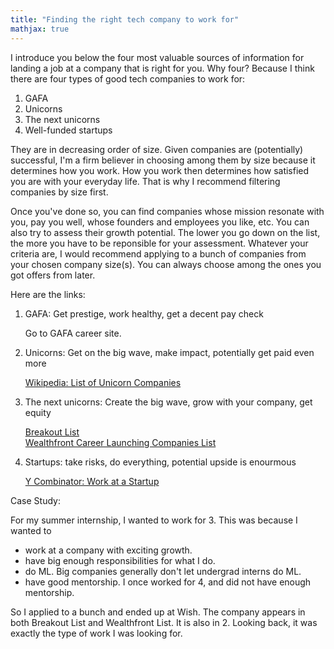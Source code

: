 ```yaml
---
title: "Finding the right tech company to work for"
mathjax: true
---
```


I introduce you below the four most valuable sources of information for landing a job at a company that is right for you.
Why four? Because I think there are four types of good tech companies to work for:

1. GAFA
2. Unicorns
3. The next unicorns
4. Well-funded startups

They are in decreasing order of size. Given companies are (potentially) successful, I'm a firm believer in choosing among them by size because it determines how you work. How you work then determines how satisfied you are with your everyday life. That is why I recommend filtering companies by size first.

Once you've done so, you can find companies whose mission resonate with you, pay you well, whose founders and employees you like, etc. You can also try to assess their growth potential. The lower you go down on the list, the more you have to be reponsible for your assessment. Whatever your criteria are, I would recommend applying to a bunch of companies from your chosen company size(s). You can always choose among the ones you got offers from later.

Here are the links:

1. GAFA: Get prestige, work healthy, get a decent pay check  
   
   Go to GAFA career site.

2. Unicorns: Get on the big wave, make impact, potentially get paid even more

    [Wikipedia: List of Unicorn Companies](https://en.wikipedia.org/wiki/List_of_unicorn_startup_companies)

3. The next unicorns: Create the big wave, grow with your company, get equity

    [Breakout List](https://breakoutlist.com/)  
    [Wealthfront Career Launching Companies List](https://blog.wealthfront.com/2018-wealthfront-career-launching-companies-list/)

4. Startups: take risks, do everything, potential upside is enourmous

    [Y Combinator: Work at a Startup](https://www.workatastartup.com/)


Case Study:

For my summer internship, I wanted to work for 3. This was because I wanted to
- work at a company with exciting growth. 
- have big enough responsibilities for what I do.
- do ML. Big companies generally don't let undergrad interns do ML.
- have good mentorship. I once worked for 4, and did not have enough mentorship.

So I applied to a bunch and ended up at Wish.
The company appears in both Breakout List and Wealthfront List. It is also in 2.
Looking back, it was exactly the type of work I was looking for.